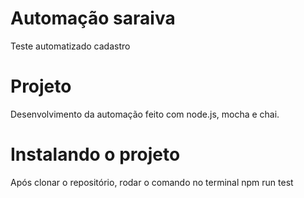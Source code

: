 # Automação saraiva

Teste automatizado cadastro

# Projeto

Desenvolvimento da automação feito com node.js, mocha e chai.

# Instalando o projeto 

Após clonar o repositório, rodar o comando no terminal npm run test
